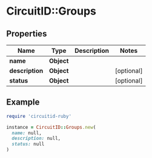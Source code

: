 # CircuitID::Groups

## Properties

| Name | Type | Description | Notes |
| ---- | ---- | ----------- | ----- |
| **name** | **Object** |  |  |
| **description** | **Object** |  | [optional] |
| **status** | **Object** |  | [optional] |

## Example

```ruby
require 'circuitid-ruby'

instance = CircuitID::Groups.new(
  name: null,
  description: null,
  status: null
)
```

